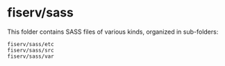 # fiserv/sass

This folder contains SASS files of various kinds, organized in sub-folders:

    fiserv/sass/etc
    fiserv/sass/src
    fiserv/sass/var
